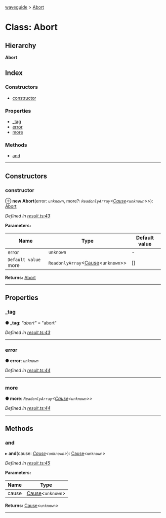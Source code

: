 [waveguide](../README.md) > [Abort](../classes/abort.md)

# Class: Abort

## Hierarchy

**Abort**

## Index

### Constructors

* [constructor](abort.md#constructor)

### Properties

* [_tag](abort.md#_tag)
* [error](abort.md#error)
* [more](abort.md#more)

### Methods

* [and](abort.md#and)

---

## Constructors

<a id="constructor"></a>

###  constructor

⊕ **new Abort**(error: *`unknown`*, more?: *`ReadonlyArray`<[Cause](../#cause)<`unknown`>>*): [Abort](abort.md)

*Defined in [result.ts:43](https://github.com/rzeigler/waveguide/blob/05ef8da/packages/waveguide/src/result.ts#L43)*

**Parameters:**

| Name | Type | Default value |
| ------ | ------ | ------ |
| error | `unknown` | - |
| `Default value` more | `ReadonlyArray`<[Cause](../#cause)<`unknown`>> |  [] |

**Returns:** [Abort](abort.md)

___

## Properties

<a id="_tag"></a>

###  _tag

**● _tag**: *"abort"* = "abort"

*Defined in [result.ts:43](https://github.com/rzeigler/waveguide/blob/05ef8da/packages/waveguide/src/result.ts#L43)*

___
<a id="error"></a>

###  error

**● error**: *`unknown`*

*Defined in [result.ts:44](https://github.com/rzeigler/waveguide/blob/05ef8da/packages/waveguide/src/result.ts#L44)*

___
<a id="more"></a>

###  more

**● more**: *`ReadonlyArray`<[Cause](../#cause)<`unknown`>>*

*Defined in [result.ts:44](https://github.com/rzeigler/waveguide/blob/05ef8da/packages/waveguide/src/result.ts#L44)*

___

## Methods

<a id="and"></a>

###  and

▸ **and**(cause: *[Cause](../#cause)<`unknown`>*): [Cause](../#cause)<`unknown`>

*Defined in [result.ts:45](https://github.com/rzeigler/waveguide/blob/05ef8da/packages/waveguide/src/result.ts#L45)*

**Parameters:**

| Name | Type |
| ------ | ------ |
| cause | [Cause](../#cause)<`unknown`> |

**Returns:** [Cause](../#cause)<`unknown`>

___


